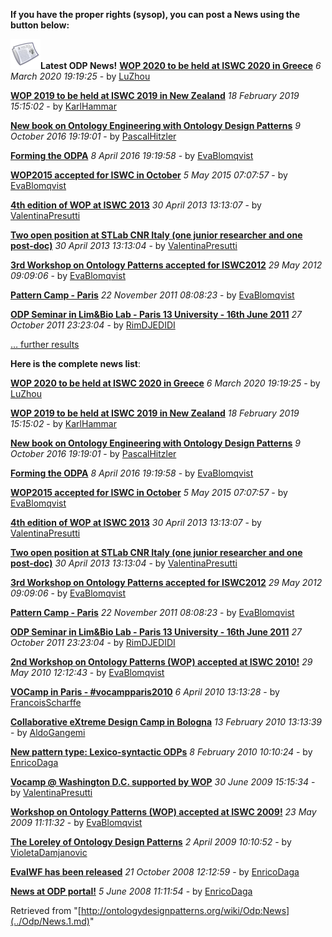 __If you have the proper rights (sysop), you can post a News using the button below:__





[![](../images/thumb/0/07/News.png/48px-News.png)](../Image/News.png.md "News.png")__Latest ODP News!__
 __[WOP 2020 to be held at ISWC 2020 in Greece](../Odp/News/19.md "http://ontologydesignpatterns.org/wiki/Odp:News/19")__
_6 March 2020 19:19:25_ - by [LuZhou](../User/LuZhou.md "User:LuZhou")



 __[WOP 2019 to be held at ISWC 2019 in New Zealand](../Odp/News/18.md "http://ontologydesignpatterns.org/wiki/Odp:News/18")__
_18 February 2019 15:15:02_ - by [KarlHammar](../User/KarlHammar.md "User:KarlHammar")



 __[New book on Ontology Engineering with Ontology Design Patterns](../Odp/News/17.md "http://ontologydesignpatterns.org/wiki/Odp:News/17")__
_9 October 2016 19:19:01_ - by [PascalHitzler](../User/PascalHitzler.md "User:PascalHitzler")



 __[Forming the ODPA](../Odp/News/16.md "http://ontologydesignpatterns.org/wiki/Odp:News/16")__
_8 April 2016 19:19:58_ - by [EvaBlomqvist](../User/EvaBlomqvist.md "User:EvaBlomqvist")



 __[WOP2015 accepted for ISWC in October](../Odp/News/15.md "http://ontologydesignpatterns.org/wiki/Odp:News/15")__
_5 May 2015 07:07:57_ - by [EvaBlomqvist](../User/EvaBlomqvist.md "User:EvaBlomqvist")



 __[4th edition of WOP at ISWC 2013](../Odp/News/14.md "http://ontologydesignpatterns.org/wiki/Odp:News/14")__
_30 April 2013 13:13:07_ - by [ValentinaPresutti](../User/ValentinaPresutti.md "User:ValentinaPresutti")



 __[Two open position at STLab CNR Italy (one junior researcher and one post-doc)](../Odp/News/13.md "http://ontologydesignpatterns.org/wiki/Odp:News/13")__
_30 April 2013 13:13:04_ - by [ValentinaPresutti](../User/ValentinaPresutti.md "User:ValentinaPresutti")



 __[3rd Workshop on Ontology Patterns accepted for ISWC2012](../Odp/News/12.md "http://ontologydesignpatterns.org/wiki/Odp:News/12")__
_29 May 2012 09:09:06_ - by [EvaBlomqvist](../User/EvaBlomqvist.md "User:EvaBlomqvist")



 __[Pattern Camp - Paris](../Odp/News/11.md "http://ontologydesignpatterns.org/wiki/Odp:News/11")__
_22 November 2011 08:08:23_ - by [EvaBlomqvist](../User/EvaBlomqvist.md "User:EvaBlomqvist")



 __[ODP Seminar in Lim&Bio Lab - Paris 13 University - 16th June 2011](../Odp/News/10.md "http://ontologydesignpatterns.org/wiki/Odp:News/10")__
_27 October 2011 23:23:04_ - by [RimDJEDIDI](../User/RimDJEDIDI.md "User:RimDJEDIDI")



 [… further results](http://ontologydesignpatterns.org/wiki/Special:Ask/-5B-5BCategory:ODPNews-5D-5D/-3FTitle/-3FCreationDate/-3FSubmittedBy/sort%3DCreationDate/order%3DDESC/format%3Dtemplate/template%3DNews-20row/link%3Dnone "Special:Ask/-5B-5BCategory:ODPNews-5D-5D/-3FTitle/-3FCreationDate/-3FSubmittedBy/sort=CreationDate/order=DESC/format=template/template=News-20row/link=none")

__Here is the complete news list__:



 __[WOP 2020 to be held at ISWC 2020 in Greece](../Odp/News/19.md "http://ontologydesignpatterns.org/wiki/Odp:News/19")__
_6 March 2020 19:19:25_ - by [LuZhou](../User/LuZhou.md "User:LuZhou")



 __[WOP 2019 to be held at ISWC 2019 in New Zealand](../Odp/News/18.md "http://ontologydesignpatterns.org/wiki/Odp:News/18")__
_18 February 2019 15:15:02_ - by [KarlHammar](../User/KarlHammar.md "User:KarlHammar")



 __[New book on Ontology Engineering with Ontology Design Patterns](../Odp/News/17.md "http://ontologydesignpatterns.org/wiki/Odp:News/17")__
_9 October 2016 19:19:01_ - by [PascalHitzler](../User/PascalHitzler.md "User:PascalHitzler")



 __[Forming the ODPA](../Odp/News/16.md "http://ontologydesignpatterns.org/wiki/Odp:News/16")__
_8 April 2016 19:19:58_ - by [EvaBlomqvist](../User/EvaBlomqvist.md "User:EvaBlomqvist")



 __[WOP2015 accepted for ISWC in October](../Odp/News/15.md "http://ontologydesignpatterns.org/wiki/Odp:News/15")__
_5 May 2015 07:07:57_ - by [EvaBlomqvist](../User/EvaBlomqvist.md "User:EvaBlomqvist")



 __[4th edition of WOP at ISWC 2013](../Odp/News/14.md "http://ontologydesignpatterns.org/wiki/Odp:News/14")__
_30 April 2013 13:13:07_ - by [ValentinaPresutti](../User/ValentinaPresutti.md "User:ValentinaPresutti")



 __[Two open position at STLab CNR Italy (one junior researcher and one post-doc)](../Odp/News/13.md "http://ontologydesignpatterns.org/wiki/Odp:News/13")__
_30 April 2013 13:13:04_ - by [ValentinaPresutti](../User/ValentinaPresutti.md "User:ValentinaPresutti")



 __[3rd Workshop on Ontology Patterns accepted for ISWC2012](../Odp/News/12.md "http://ontologydesignpatterns.org/wiki/Odp:News/12")__
_29 May 2012 09:09:06_ - by [EvaBlomqvist](../User/EvaBlomqvist.md "User:EvaBlomqvist")



 __[Pattern Camp - Paris](../Odp/News/11.md "http://ontologydesignpatterns.org/wiki/Odp:News/11")__
_22 November 2011 08:08:23_ - by [EvaBlomqvist](../User/EvaBlomqvist.md "User:EvaBlomqvist")



 __[ODP Seminar in Lim&Bio Lab - Paris 13 University - 16th June 2011](../Odp/News/10.md "http://ontologydesignpatterns.org/wiki/Odp:News/10")__
_27 October 2011 23:23:04_ - by [RimDJEDIDI](../User/RimDJEDIDI.md "User:RimDJEDIDI")



 __[2nd Workshop on Ontology Patterns (WOP) accepted at ISWC 2010!](../Odp/News/9.md "http://ontologydesignpatterns.org/wiki/Odp:News/9")__
_29 May 2010 12:12:43_ - by [EvaBlomqvist](../User/EvaBlomqvist.md "User:EvaBlomqvist")



 __[VOCamp in Paris - #vocampparis2010](../Odp/News/8.md "http://ontologydesignpatterns.org/wiki/Odp:News/8")__
_6 April 2010 13:13:28_ - by [FrancoisScharffe](../User/FrancoisScharffe.md "User:FrancoisScharffe")



 __[Collaborative eXtreme Design Camp in Bologna](../Odp/News/7.md "http://ontologydesignpatterns.org/wiki/Odp:News/7")__
_13 February 2010 13:13:39_ - by [AldoGangemi](../User/AldoGangemi.md "User:AldoGangemi")



 __[New pattern type: Lexico-syntactic ODPs](../Odp/News/6.md "http://ontologydesignpatterns.org/wiki/Odp:News/6")__
_8 February 2010 10:10:24_ - by [EnricoDaga](../User/EnricoDaga.md "User:EnricoDaga")



 __[Vocamp @ Washington D.C. supported by WOP](../Odp/News/5.md "http://ontologydesignpatterns.org/wiki/Odp:News/5")__
_30 June 2009 15:15:34_ - by [ValentinaPresutti](../User/ValentinaPresutti.md "User:ValentinaPresutti")



 __[Workshop on Ontology Patterns (WOP) accepted at ISWC 2009!](../Odp/News/4.md "http://ontologydesignpatterns.org/wiki/Odp:News/4")__
_23 May 2009 11:11:32_ - by [EvaBlomqvist](../User/EvaBlomqvist.md "User:EvaBlomqvist")



 __[The Loreley of Ontology Design Patterns](../Odp/News/3.md "http://ontologydesignpatterns.org/wiki/Odp:News/3")__
_2 April 2009 10:10:52_ - by [VioletaDamjanovic](../User/VioletaDamjanovic.md "User:VioletaDamjanovic")



 __[EvalWF has been released](../Odp/News/2.md "http://ontologydesignpatterns.org/wiki/Odp:News/2")__
_21 October 2008 12:12:59_ - by [EnricoDaga](../User/EnricoDaga.md "User:EnricoDaga")



 __[News at ODP portal!](../Odp/News/1.md "http://ontologydesignpatterns.org/wiki/Odp:News/1")__
_5 June 2008 11:11:54_ - by [EnricoDaga](../User/EnricoDaga.md "User:EnricoDaga")






Retrieved from "[http://ontologydesignpatterns.org/wiki/Odp:News](../Odp/News.1.md)"